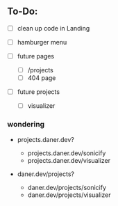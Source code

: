 ## To-Do:
- [ ] clean up code in Landing
- [ ] hamburger menu

- [ ] future pages 
    - [ ] /projects
    - [ ] 404 page

- [ ] future projects
    - [ ] visualizer

### wondering
- projects.daner.dev?
    - projects.daner.dev/sonicify
    - projects.daner.dev/visualizer

- daner.dev/projects?
    - daner.dev/projects/sonicify
    - daner.dev/projects/visualizer